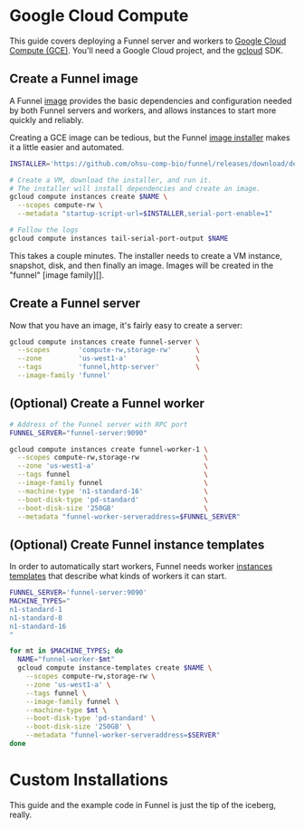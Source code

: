 # Google Cloud Compute

This guide covers deploying a Funnel server and workers to [Google Cloud Compute (GCE)][1].
You'll need a Google Cloud project, and the [gcloud][2] SDK.


## Create a Funnel image

A Funnel [image][3] provides the basic dependencies and configuration
needed by both Funnel servers and workers, and allows instances to start
more quickly and reliably.

Creating a GCE image can be tedious, but the Funnel [image installer][4]
makes it a little easier and automated.

```bash
INSTALLER='https://github.com/ohsu-comp-bio/funnel/releases/download/dev/bundle.run'

# Create a VM, download the installer, and run it.
# The installer will install dependencies and create an image.
gcloud compute instances create $NAME \
  --scopes compute-rw \
  --metadata "startup-script-url=$INSTALLER,serial-port-enable=1"

# Follow the logs
gcloud compute instances tail-serial-port-output $NAME
```

This takes a couple minutes. The installer needs to create a VM instance,
snapshot, disk, and then finally an image. Images will be created in the
"funnel" [image family][].


## Create a Funnel server

Now that you have an image, it's fairly easy to create a server:

```bash
gcloud compute instances create funnel-server \
  --scopes       'compute-rw,storage-rw'      \
  --zone         'us-west1-a'                 \
  --tags         'funnel,http-server'         \
  --image-family 'funnel'
```


## (Optional) Create a Funnel worker

```bash
# Address of the Funnel server with RPC port
FUNNEL_SERVER="funnel-server:9090"

gcloud compute instances create funnel-worker-1 \
  --scopes compute-rw,storage-rw                \
  --zone 'us-west1-a'                           \
  --tags funnel                                 \
  --image-family funnel                         \
  --machine-type 'n1-standard-16'               \
  --boot-disk-type 'pd-standard'                \
  --boot-disk-size '250GB'                      \
  --metadata "funnel-worker-serveraddress=$FUNNEL_SERVER"
```


## (Optional) Create Funnel instance templates

In order to automatically start workers, Funnel needs worker [instances templates][8]
that describe what kinds of workers it can start. 

```bash
FUNNEL_SERVER='funnel-server:9090'
MACHINE_TYPES="
n1-standard-1
n1-standard-8
n1-standard-16
"

for mt in $MACHINE_TYPES; do
  NAME="funnel-worker-$mt"
  gcloud compute instance-templates create $NAME \
    --scopes compute-rw,storage-rw \
    --zone 'us-west1-a' \
    --tags funnel \
    --image-family funnel \
    --machine-type $mt \
    --boot-disk-type 'pd-standard' \
    --boot-disk-size '250GB' \
    --metadata "funnel-worker-serveraddress=$SERVER"
done
```


# Custom Installations

This guide and the example code in Funnel is just the tip of the iceberg, really.



[1]: https://cloud.google.com/compute/
[2]: https://cloud.google.com/sdk/gcloud/
[3]: https://cloud.google.com/compute/docs/images
[4]: ../../deployments/gce/bundle
[8]: https://cloud.google.com/compute/docs/instance-templates

